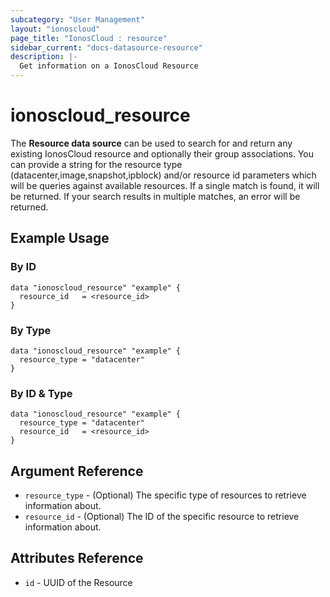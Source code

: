```yaml
---
subcategory: "User Management"
layout: "ionoscloud"
page_title: "IonosCloud : resource"
sidebar_current: "docs-datasource-resource"
description: |-
  Get information on a IonosCloud Resource
---
```


# ionoscloud\_resource

The **Resource data source** can be used to search for and return any existing IonosCloud resource and optionally their group associations.
You can provide a string for the resource type (datacenter,image,snapshot,ipblock) and/or resource id parameters which will be queries against available resources.
If a single match is found, it will be returned. If your search results in multiple matches, an error will be returned.

## Example Usage

### By ID 
```hcl
data "ionoscloud_resource" "example" {
  resource_id   = <resource_id>
}
```

### By Type
```hcl
data "ionoscloud_resource" "example" {
  resource_type = "datacenter"
}
```

### By ID & Type
```hcl
data "ionoscloud_resource" "example" {
  resource_type = "datacenter"
  resource_id   = <resource_id>
}
```

## Argument Reference

 * `resource_type` - (Optional) The specific type of resources to retrieve information about.
 * `resource_id` - (Optional) The ID of the specific resource to retrieve information about.

## Attributes Reference

 * `id` - UUID of the Resource

